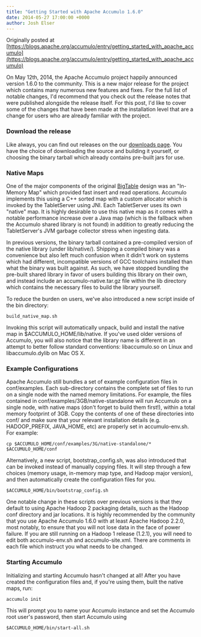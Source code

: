 ```yaml
---
title: "Getting Started with Apache Accumulo 1.6.0"
date: 2014-05-27 17:00:00 +0000
author: Josh Elser
---
```


Originally posted at [https://blogs.apache.org/accumulo/entry/getting_started_with_apache_accumulo](https://blogs.apache.org/accumulo/entry/getting_started_with_apache_accumulo)

On May 12th, 2014, the Apache Accumulo project happily announced version 1.6.0 to the community. This is a new major release for the project which contains many numerous new features and fixes. For the full list of notable changes, I'd recommend that you check out the release notes that were published alongside the release itself. For this post, I'd like to cover some of the changes that have been made at the installation level that are a change for users who are already familiar with the project.

### Download the release

Like always, you can find out releases on the our [downloads page][downloads].  You have the choice of downloading the source and building it yourself, or choosing the binary tarball which already contains pre-built jars for use.

### Native Maps

One of the major components of the original [BigTable][bigtable] design was an "In-Memory Map" which provided fast insert and read operations. Accumulo implements this using a C++ sorted map with a custom allocator which is invoked by the TabletServer using JNI. Each TabletServer uses its own "native" map. It is highly desirable to use this native map as it comes with a notable performance increase over a Java map (which is the fallback when the Accumulo shared library is not found) in addition to greatly reducing the TabletServer's JVM garbage collector stress when ingesting data.

In previous versions, the binary tarball contained a pre-compiled version of the native library (under lib/native/). Shipping a compiled binary was a convenience but also left much confusion when it didn't work on systems which had different, incompatible versions of GCC toolchains installed than what the binary was built against. As such, we have stopped bundling the pre-built shared library in favor of users building this library on their own, and instead include an accumulo-native.tar.gz file within the lib directory which contains the necessary files to build the library yourself.

To reduce the burden on users, we've also introduced a new script inside of the bin directory:

    build_native_map.sh

Invoking this script will automatically unpack, build and install the native map in $ACCUMULO_HOME/lib/native. If you've used older versions of Accumulo, you will also notice that the library name is different in an attempt to better follow standard conventions: libaccumulo.so on Linux and libaccumulo.dylib on Mac OS X.

### Example Configurations

Apache Accumulo still bundles a set of example configuration files in conf/examples. Each sub-directory contains the complete set of files to run on a single node with the named memory limitations. For example, the files contained in conf/examples/3GB/native-standalone will run Accumulo on a single node, with native maps (don't forget to build them first!), within a total memory footprint of 3GB. Copy the contents of one of these directories into conf/ and make sure that your relevant installation details (e.g. HADOOP_PREFIX, JAVA_HOME, etc) are properly set in accumulo-env.sh. For example:

    cp $ACCUMULO_HOME/conf/examples/3G/native-standalone/* $ACCUMULO_HOME/conf

Alternatively, a new script, bootstrap_config.sh, was also introduced that can be invoked instead of manually copying files. It will step through a few choices (memory usage, in-memory map type, and Hadoop major version), and then automatically create the configuration files for you.

    $ACCUMULO_HOME/bin/bootstrap_config.sh

One notable change in these scripts over previous versions is that they default to using Apache Hadoop 2 packaging details, such as the Hadoop conf directory and jar locations. It is highly recommended by the community that you use Apache Accumulo 1.6.0 with at least Apache Hadoop 2.2.0, most notably, to ensure that you will not lose data in the face of power failure. If you are still running on a Hadoop 1 release (1.2.1), you will need to edit both accumulo-env.sh and accumulo-site.xml. There are comments in each file which instruct you what needs to be changed.

### Starting Accumulo

Initializing and starting Accumulo hasn't changed at all! After you have created the configuration files and, if you're using them, built the native maps, run:

    accumulo init

This will prompt you to name your Accumulo instance and set the Accumulo root user's password, then start Accumulo using

    $ACCUMULO_HOME/bin/start-all.sh

[downloads]: http://accumulo.apache.org/downloads/
[bigtable]: http://research.google.com/archive/bigtable.html
